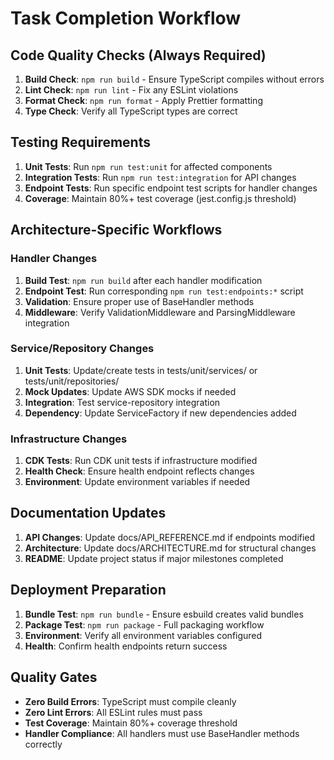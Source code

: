 # Task Completion Workflow

## Code Quality Checks (Always Required)
1. **Build Check**: `npm run build` - Ensure TypeScript compiles without errors
2. **Lint Check**: `npm run lint` - Fix any ESLint violations 
3. **Format Check**: `npm run format` - Apply Prettier formatting
4. **Type Check**: Verify all TypeScript types are correct

## Testing Requirements
1. **Unit Tests**: Run `npm run test:unit` for affected components
2. **Integration Tests**: Run `npm run test:integration` for API changes
3. **Endpoint Tests**: Run specific endpoint test scripts for handler changes
4. **Coverage**: Maintain 80%+ test coverage (jest.config.js threshold)

## Architecture-Specific Workflows

### Handler Changes
1. **Build Test**: `npm run build` after each handler modification
2. **Endpoint Test**: Run corresponding `npm run test:endpoints:*` script
3. **Validation**: Ensure proper use of BaseHandler methods
4. **Middleware**: Verify ValidationMiddleware and ParsingMiddleware integration

### Service/Repository Changes
1. **Unit Tests**: Update/create tests in tests/unit/services/ or tests/unit/repositories/
2. **Mock Updates**: Update AWS SDK mocks if needed
3. **Integration**: Test service-repository integration
4. **Dependency**: Update ServiceFactory if new dependencies added

### Infrastructure Changes
1. **CDK Tests**: Run CDK unit tests if infrastructure modified
2. **Health Check**: Ensure health endpoint reflects changes
3. **Environment**: Update environment variables if needed

## Documentation Updates
1. **API Changes**: Update docs/API_REFERENCE.md if endpoints modified
2. **Architecture**: Update docs/ARCHITECTURE.md for structural changes
3. **README**: Update project status if major milestones completed

## Deployment Preparation
1. **Bundle Test**: `npm run bundle` - Ensure esbuild creates valid bundles
2. **Package Test**: `npm run package` - Full packaging workflow
3. **Environment**: Verify all environment variables configured
4. **Health**: Confirm health endpoints return success

## Quality Gates
- **Zero Build Errors**: TypeScript must compile cleanly
- **Zero Lint Errors**: All ESLint rules must pass
- **Test Coverage**: Maintain 80%+ coverage threshold
- **Handler Compliance**: All handlers must use BaseHandler methods correctly